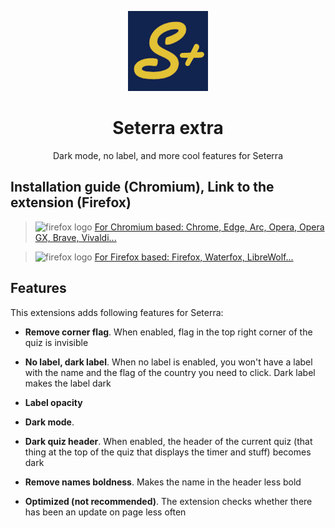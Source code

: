 <p align="center">
  <img src="./chromium/images/icon128.png" alt="seterraextra-logo"/>
</p>

<h1 align="center">
  Seterra extra
</h1>
<p align="center">
   Dark mode, no label, and more cool features for Seterra
</p>

## Installation guide (Chromium), Link to the extension (Firefox)

> <img src="https://upload.wikimedia.org/wikipedia/commons/thumb/2/28/Chromium_Logo.svg/512px-Chromium_Logo.svg.png" alt="firefox logo" width="32px" height="32px" /> [For Chromium based: Chrome, Edge, Arc, Opera, Opera GX, Brave, Vivaldi...](./chromium/README.md)

> <img src="https://upload.wikimedia.org/wikipedia/commons/thumb/a/a0/Firefox_logo%2C_2019.svg/220px-Firefox_logo%2C_2019.svg.png" alt="firefox logo" width="32px" height="32px" /> [For Firefox based: Firefox, Waterfox, LibreWolf...](https://addons.mozilla.org/firefox/addon/seterraextra/)

## Features

This extensions adds following features for Seterra:
- <strong>Remove corner flag</strong>. When enabled, flag in the top right corner of the quiz is invisible

- <strong>No label, dark label</strong>. When no label is enabled, you won't have a label with the name and the flag of the country you need to click. Dark label makes the label dark

- <strong>Label opacity</strong>

- <strong>Dark mode</strong>.

- <strong>Dark quiz header</strong>. When enabled, the header of the current quiz (that thing at the top of the quiz that displays the timer and stuff) becomes dark

- <strong>Remove names boldness</strong>. Makes the name in the header less bold

- <strong>Optimized (not recommended)</strong>. The extension checks whether there has been an update on page less often